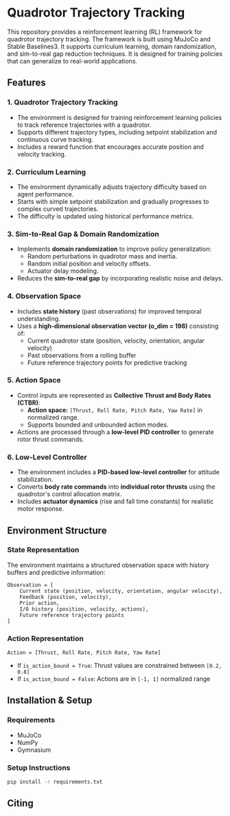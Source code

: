 # Quadrotor Trajectory Tracking

This repository provides a reinforcement learning (RL) framework for quadrotor trajectory tracking. The framework is built using MuJoCo and Stable Baselines3. It supports curriculum learning, domain randomization, and sim-to-real gap reduction techniques. It is designed for training policies that can generalize to real-world applications.

## Features

### 1. Quadrotor Trajectory Tracking
- The environment is designed for training reinforcement learning policies to track reference trajectories with a quadrotor.
- Supports different trajectory types, including setpoint stabilization and continuous curve tracking.
- Includes a reward function that encourages accurate position and velocity tracking.

### 2. Curriculum Learning
- The environment dynamically adjusts trajectory difficulty based on agent performance.
- Starts with simple setpoint stabilization and gradually progresses to complex curved trajectories.
- The difficulty is updated using historical performance metrics.

### 3. Sim-to-Real Gap & Domain Randomization
- Implements **domain randomization** to improve policy generalization:
  - Random perturbations in quadrotor mass and inertia.
  - Random initial position and velocity offsets.
  - Actuator delay modeling.
- Reduces the **sim-to-real gap** by incorporating realistic noise and delays.

### 4. Observation Space
- Includes **state history** (past observations) for improved temporal understanding.
- Uses a **high-dimensional observation vector (o_dim = 198)** consisting of:
  - Current quadrotor state (position, velocity, orientation, angular velocity)
  - Past observations from a rolling buffer
  - Future reference trajectory points for predictive tracking

### 5. Action Space
- Control inputs are represented as **Collective Thrust and Body Rates (CTBR)**:
  - **Action space:** `[Thrust, Roll Rate, Pitch Rate, Yaw Rate]` in normalized range.
  - Supports bounded and unbounded action modes.
- Actions are processed through a **low-level PID controller** to generate rotor thrust commands.

### 6. Low-Level Controller
- The environment includes a **PID-based low-level controller** for attitude stabilization.
- Converts **body rate commands** into **individual rotor thrusts** using the quadrotor's control allocation matrix.
- Includes **actuator dynamics** (rise and fall time constants) for realistic motor response.

## Environment Structure

### **State Representation**
The environment maintains a structured observation space with history buffers and predictive information:
```
Observation = [
    Current state (position, velocity, orientation, angular velocity),
    Feedback (position, velocity),
    Prior action,
    I/O history (position, velocity, actions),
    Future reference trajectory points
]
```

### **Action Representation**
```
Action = [Thrust, Roll Rate, Pitch Rate, Yaw Rate]
```
- If `is_action_bound = True`: Thrust values are constrained between `[0.2, 0.8]`
- If `is_action_bound = False`: Actions are in `[-1, 1]` normalized range

## Installation & Setup
### **Requirements**
- MuJoCo
- NumPy
- Gymnasium

### **Setup Instructions**
```sh
pip install -r requirements.txt
```

## **Citing**

```

```